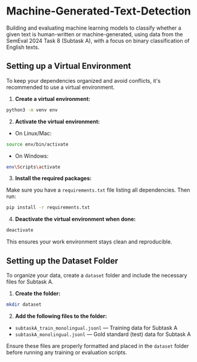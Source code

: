 # Machine-Generated-Text-Detection
Building and evaluating machine learning models to classify whether a given text is human-written or machine-generated, using data from the SemEval 2024 Task 8 (Subtask A), with a focus on binary classification of English texts.

## Setting up a Virtual Environment
To keep your dependencies organized and avoid conflicts, it's recommended to use a virtual environment.

1. **Create a virtual environment:**

```bash
python3 -m venv env
```

2. **Activate the virtual environment:**

- On Linux/Mac:

```bash
source env/bin/activate
```

- On Windows:

```bash
env\Scripts\activate
```

3. **Install the required packages:**

Make sure you have a `requirements.txt` file listing all dependencies. Then run:

```bash
pip install -r requirements.txt
```

4. **Deactivate the virtual environment when done:**

```bash
deactivate
```

This ensures your work environment stays clean and reproducible.

## Setting up the Dataset Folder
To organize your data, create a `dataset` folder and include the necessary files for Subtask A.

1. **Create the folder:**

```bash
mkdir dataset
```

2. **Add the following files to the folder:**

- `subtaskA_train_monolingual.jsonl` — Training data for Subtask A
- `subtaskA_monolingual.jsonl` — Gold standard (test) data for Subtask A

Ensure these files are properly formatted and placed in the `dataset` folder before running any training or evaluation scripts.

